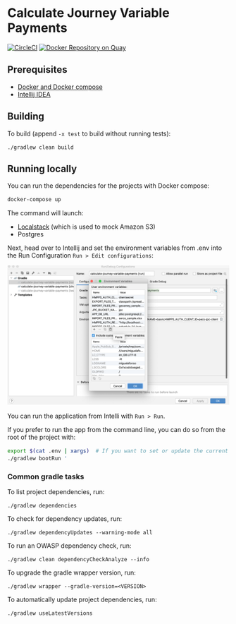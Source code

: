 # Calculate Journey Variable Payments

[![CircleCI](https://circleci.com/gh/ministryofjustice/calculate-journey-variable-payments/tree/main.svg?style=svg)](https://circleci.com/gh/ministryofjustice/calculate-journey-variable-payments)
[![Docker Repository on Quay](https://quay.io/repository/hmpps/calculate-journey-variable-payments/status)](https://quay.io/repository/hmpps/calculate-journey-variable-payments)
## Prerequisites

- [Docker and Docker compose](https://docs.docker.com/get-docker/)
- [Intellij IDEA](https://www.jetbrains.com/idea/)

## Building

To build (append `-x test` to build without running tests):
```
./gradlew clean build
```

## Running locally

You can run the dependencies for the projects with Docker compose:

```bash
docker-compose up
```

The command will launch:

- [Localstack](https://github.com/localstack/localstack) (which is used to mock Amazon S3)
- Postgres

Next, head over to Intellij and set the environment variables from .env into the Run Configuration `Run > Edit configurations`:

![Configure the Spring Profile in Intellij](assets/environment_variables.png)

You can run the application from Intelli with `Run > Run`.

If you prefer to run the app from the command line, you can do so from the root of the project with:

```bash
export $(cat .env | xargs)  # If you want to set or update the current shell environment
./gradlew bootRun '
```

### Common gradle tasks 
To list project dependencies, run:
```
./gradlew dependencies
```

To check for dependency updates, run:
```
./gradlew dependencyUpdates --warning-mode all
```

To run an OWASP dependency check, run:
```
./gradlew clean dependencyCheckAnalyze --info
```

To upgrade the gradle wrapper version, run:
```
./gradlew wrapper --gradle-version=<VERSION>
```
To automatically update project dependencies, run:
```
./gradlew useLatestVersions
```
